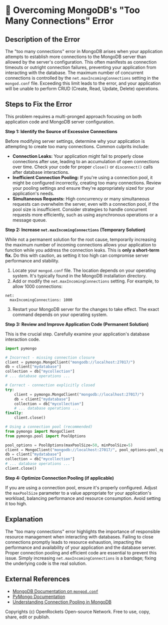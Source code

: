 # 🐞 Overcoming MongoDB's "Too Many Connections" Error


## Description of the Error

The "too many connections" error in MongoDB arises when your application attempts to establish more connections to the MongoDB server than allowed by the server's configuration. This often manifests as connection timeouts or outright connection failures, preventing your application from interacting with the database.  The maximum number of concurrent connections is controlled by the `net.maxIncomingConnections` setting in the `mongod.conf` file.  Exceeding this limit leads to the error, and your application will be unable to perform CRUD (Create, Read, Update, Delete) operations.

## Steps to Fix the Error

This problem requires a multi-pronged approach focusing on both application code and MongoDB server configuration.

**Step 1: Identify the Source of Excessive Connections**

Before modifying server settings, determine why your application is attempting to create too many connections.  Common culprits include:

* **Connection Leaks:**  Your application might fail to properly close connections after use, leading to an accumulation of open connections over time.  Check your code for proper `close()` or `disconnect()` calls after database interactions.
* **Inefficient Connection Pooling:**  If you're using a connection pool, it might be configured incorrectly, creating too many connections.  Review your pooling settings and ensure they're appropriately sized for your application's needs.
* **Simultaneous Requests:**  High concurrency or many simultaneous requests can overwhelm the server, even with a connection pool, if the pool size is insufficient.  Consider strategies to handle concurrent requests more efficiently, such as using asynchronous operations or a message queue.


**Step 2: Increase `net.maxIncomingConnections` (Temporary Solution)**

While not a permanent solution for the root cause, temporarily increasing the maximum number of incoming connections allows your application to function while you address the connection leaks. This is **only a short-term fix.**  Do this with caution, as setting it too high can compromise server performance and stability.

1. Locate your `mongod.conf` file. The location depends on your operating system.  It's typically found in the MongoDB installation directory.
2. Add or modify the `net.maxIncomingConnections` setting.  For example, to allow 1000 connections:

```
net:
  maxIncomingConnections: 1000
```

3. Restart your MongoDB server for the changes to take effect.  The exact command depends on your operating system.


**Step 3: Review and Improve Application Code (Permanent Solution)**

This is the crucial step. Carefully examine your application's database interaction code.

```python
import pymongo

# Incorrect - missing connection closure
client = pymongo.MongoClient("mongodb://localhost:27017/")
db = client["mydatabase"]
collection = db["mycollection"]
# ... database operations ...

# Correct - connection explicitly closed
try:
    client = pymongo.MongoClient("mongodb://localhost:27017/")
    db = client["mydatabase"]
    collection = db["mycollection"]
    # ... database operations ...
finally:
    client.close()

# Using a connection pool (recommended)
from pymongo import MongoClient
from pymongo.pool import PoolOptions

pool_options = PoolOptions(maxPoolSize=50, minPoolSize=5)
client = MongoClient("mongodb://localhost:27017/", pool_options=pool_options)
db = client["mydatabase"]
collection = db["mycollection"]
# ... database operations ...
client.close()
```

**Step 4: Optimize Connection Pooling (if applicable)**

If you are using a connection pool, ensure it's properly configured.  Adjust the `maxPoolSize` parameter to a value appropriate for your application's workload, balancing performance and resource consumption.  Avoid setting it too high.


## Explanation

The "too many connections" error highlights the importance of responsible resource management when interacting with databases.  Failing to close connections promptly leads to resource exhaustion, impacting the performance and availability of your application and the database server.  Proper connection pooling and efficient code are essential to prevent this issue.  Simply increasing `net.maxIncomingConnections` is a bandage; fixing the underlying code is the real solution.


## External References

* [MongoDB Documentation on `mongod.conf`](https://docs.mongodb.com/manual/reference/configuration-options/)
* [PyMongo Documentation](https://pymongo.readthedocs.io/en/stable/)
* [Understanding Connection Pooling in MongoDB](https://www.mongodb.com/community/forums/t/understanding-connection-pooling-in-mongodb/117859)


Copyrights (c) OpenRockets Open-source Network. Free to use, copy, share, edit or publish.

